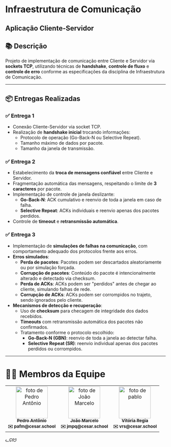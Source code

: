 # Infraestrutura de Comunicação
## Aplicação Cliente-Servidor


## 📚 Descrição

Projeto de implementação de comunicação entre Cliente e Servidor via **sockets TCP**, utilizando técnicas de **handshake**, **controle de fluxo** e **controle de erro** conforme as especificações da disciplina de Infraestrutura de Comunicação.

---

## 📦 Entregas Realizadas

### ✅ Entrega 1

- Conexão Cliente-Servidor via socket TCP.
- Realização de **handshake inicial** trocando informações:
  - Protocolo de operação (Go-Back-N ou Selective Repeat).
  - Tamanho máximo de dados por pacote.
  - Tamanho da janela de transmissão.

### ✅ Entrega 2

- Estabelecimento da **troca de mensagens confiável** entre Cliente e Servidor.
- Fragmentação automática das mensagens, respeitando o limite de **3 caracteres** por pacote.
- Implementação de controle de janela deslizante:
  - **Go-Back-N**: ACK cumulativo e reenvio de toda a janela em caso de falha.
  - **Selective Repeat**: ACKs individuais e reenvio apenas dos pacotes perdidos.
- Controle de **timeout** e **retransmissão automática**.

### ✅ Entrega 3

- Implementação de **simulações de falhas na comunicação**, com comportamento adequado dos protocolos frente aos erros.
- **Erros simulados**:
  - **Perda de pacotes**: Pacotes podem ser descartados aleatoriamente ou por simulação forçada.
  - **Corrupção de pacotes**: Conteúdo do pacote é intencionalmente alterado e detectado via checksum.
  - **Perda de ACKs**: ACKs podem ser "perdidos" antes de chegar ao cliente, simulando falhas de rede.
  - **Corrupção de ACKs**: ACKs podem ser corrompidos no trajeto, sendo ignorados pelo cliente.
- **Mecanismos de detecção e recuperação**:
  - Uso de **checksum** para checagem de integridade dos dados recebidos.
  - **Timeouts** com retransmissão automática dos pacotes não confirmados.
  - Tratamento conforme o protocolo escolhido:
    - **Go-Back-N (GBN)**: reenvio de toda a janela ao detectar falha.
    - **Selective Repeat (SR)**: reenvio individual apenas dos pacotes perdidos ou corrompidos.

---

# 👩‍💻 Membros da Equipe
<table>
  <tr>
    <td align="center">
      <a href="https://github.com/lovepxdro">
        <img src="https://avatars.githubusercontent.com/lovepxdro" width="100px;" alt="foto de Pedro Antônio"/>
        <br>
        <sub><b>Pedro Antônio</b></sub>
      </a>
      <br>
      <sub><b>✉️ pafm@cesar.school</b></sub>
    </td>
    <td align="center">
      <a href="https://github.com/the-lazy-programmer">
        <img src="https://avatars.githubusercontent.com/the-lazy-programmer" width="100px;" alt="foto de João Marcelo"/>
        <br>
        <sub><b>João Marcelo</b></sub>
      </a>
      <br>
      <sub><b>✉️ jmpq@cesar.school</b></sub>
    </td>
    <td align="center">
      <a href="https://github.com/vitoriaregia21">
        <img src="https://avatars.githubusercontent.com/vitoriaregia21" width="100px;" alt="foto de pablo"/>
        <br>
        <sub><b>Vitória Regia</b></sub>
      </a>
      <br>
      <sub><b>✉️ vrs@cesar.school</b></sub>
    </td>
  </tr>
</table>

ᓚᘏᗢ
